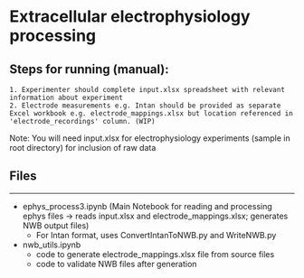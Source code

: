 # **Extracellular electrophysiology processing**

## Steps for running (manual):

    1. Experimenter should complete input.xlsx spreadsheet with relevant information about experiment
    2. Electrode measurements e.g. Intan should be provided as separate Excel workbook e.g. electrode_mappings.xlsx but location referenced in 'electrode_recordings' column. (WIP)

Note: You will need input.xlsx for electrophysiology experiments (sample in root directory) for inclusion of raw data

## Files

---

- ephys_process3.ipynb (Main Notebook for reading and processing ephys files -> reads input.xlsx and electrode_mappings.xlsx; generates NWB output files)
    - For Intan format, uses ConvertIntanToNWB.py and WriteNWB.py 
- nwb_utils.ipynb 
    - code to generate electrode_mappings.xlsx file from source files
    - code to validate NWB files after generation